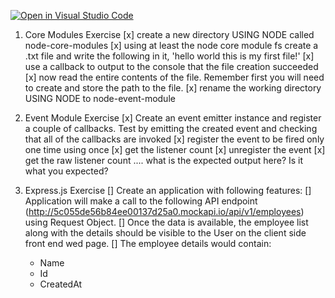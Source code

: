 [![Open in Visual Studio Code](https://classroom.github.com/assets/open-in-vscode-f059dc9a6f8d3a56e377f745f24479a46679e63a5d9fe6f495e02850cd0d8118.svg)](https://classroom.github.com/online_ide?assignment_repo_id=6544213&assignment_repo_type=AssignmentRepo)

1. Core Modules Exercise
[x] create a new directory USING NODE called node-core-modules
[x] using at least the node core module fs create a .txt file and write the following in it, 'hello world this is my first file!'
[x] use a callback to output to the console that the file creation succeeded
[x] now read the entire contents of the file. Remember first you will need to create and store the path to the file.
[x] rename the working directory USING NODE to node-event-module


2. Event Module Exercise
[x] Create an event emitter instance and register a couple of callbacks. Test by emitting the created event and checking that all of the callbacks are invoked
[x] register the event to be fired only one time using once
[x] get the listener count 
[x] unregister the event
[x] get the raw listener count .... what is the expected output here? Is it what you expected?


3. Express.js Exercise
[] Create an application with following features:
[] Application will make a call to the following API endpoint (http://5c055de56b84ee00137d25a0.mockapi.io/api/v1/employees) using Request Object.
[] Once the data is available, the employee list along with the details should be visible to the User on the client side front end wed page.
[] The employee details would contain:
    - Name
    - Id
    - CreatedAt